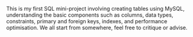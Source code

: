 This is my first SQL mini-project involving creating tables using MySQL, understanding the basic components such as columns, data types, constraints, primary and foreign keys, indexes, and performance optimisation.
We all start from somewhere, feel free to critique or advise.
